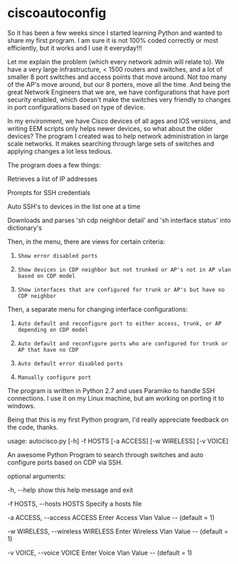 # ciscoautoconfig

So it has been a few weeks since I started learning Python and wanted to share my first program. I am sure it is not 100% coded correctly or most efficiently, but it works and I use it everyday!!!

Let me explain the problem (which every network admin will relate to). We have a very large infrastructure, < 1500 routers and switches, and a lot of smaller 8 port switches and access points that move around. Not too many of the AP's move around, but our 8 porters, move all the time. And being the great Network Engineers that we are, we have configurations that have port security enabled, which doesn't make the switches very friendly to changes in port configurations based on type of device.

In my environment, we have Cisco devices of all ages and IOS versions, and writing EEM scripts only helps newer devices, so what about the older devices? The program I created was to help network administration in large scale networks. It makes searching through large sets of switches and applying changes a lot less tedious.

The program does a few things:

  Retrieves a list of IP addresses

  Prompts for SSH credentials

  Auto SSH's to devices in the list one at a time

  Downloads and parses 'sh cdp neighbor detail' and 'sh interface status' into dictionary's

  Then, in the menu, there are views for certain criteria:

1.     Show error disabled ports

2.     Show devices in CDP neighbor but not trunked or AP's not in AP vlan based on CDP model

3.     Show interfaces that are configured for trunk or AP's but have no CDP neighbor

  Then, a separate menu for changing interface configurations:

1.     Auto default and reconfigure port to either access, trunk, or AP depending on CDP model

2.     Auto default and reconfigure ports who are configured for trunk or AP that have no CDP
     
3.     Auto default error disabled ports
    
4.     Manually configure port


The program is written in Python 2.7 and uses Paramiko to handle SSH connections. I use it on my Linux machine, but am working on porting it to windows.

Being that this is my first Python program, I'd really appreciate feedback on the code, thanks.




usage: autocisco.py [-h] -f HOSTS [-a ACCESS] [-w WIRELESS] [-v VOICE]

An awesome Python Program to search through switches and auto configure ports
based on CDP via SSH.

optional arguments:

  -h, --help            show this help message and exit
  
  -f HOSTS, --hosts HOSTS Specify a hosts file
	
  -a ACCESS, --access ACCESS  Enter Access Vlan Value -- (default = 1)
 
  -w WIRELESS, --wireless WIRELESS  Enter Wireless Vlan Value -- (default = 1)
 
  -v VOICE, --voice VOICE Enter Voice Vlan Value -- (default = 1)

